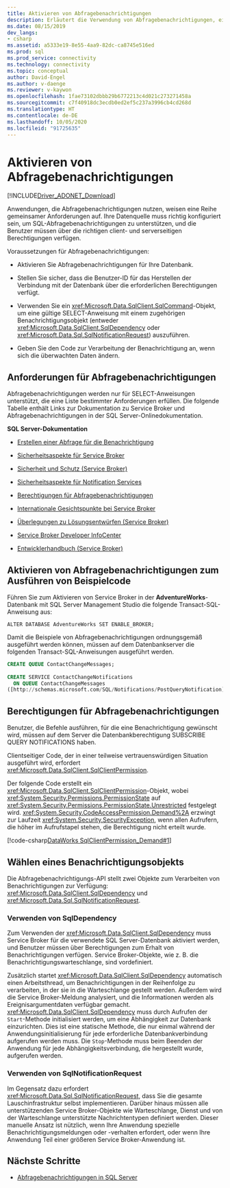 ```yaml
---
title: Aktivieren von Abfragebenachrichtigungen
description: Erläutert die Verwendung von Abfragebenachrichtigungen, einschließlich der Anforderungen zu deren Aktivierung und Nutzung.
ms.date: 08/15/2019
dev_langs:
- csharp
ms.assetid: a5333e19-8e55-4aa9-82dc-ca8745e516ed
ms.prod: sql
ms.prod_service: connectivity
ms.technology: connectivity
ms.topic: conceptual
author: David-Engel
ms.author: v-daenge
ms.reviewer: v-kaywon
ms.openlocfilehash: 1fae73102dbbb29b6772213c4d021c273271458a
ms.sourcegitcommit: c7f40918dc3ecdb0ed2ef5c237a3996cb4cd268d
ms.translationtype: HT
ms.contentlocale: de-DE
ms.lasthandoff: 10/05/2020
ms.locfileid: "91725635"
---
```

# <a name="enabling-query-notifications"></a>Aktivieren von Abfragebenachrichtigungen

[!INCLUDE[Driver_ADONET_Download](../../../includes/driver_adonet_download.md)]

Anwendungen, die Abfragebenachrichtigungen nutzen, weisen eine Reihe gemeinsamer Anforderungen auf. Ihre Datenquelle muss richtig konfiguriert sein, um SQL-Abfragebenachrichtigungen zu unterstützen, und die Benutzer müssen über die richtigen client- und serverseitigen Berechtigungen verfügen.  
  
Voraussetzungen für Abfragebenachrichtigungen:  
  
- Aktivieren Sie Abfragebenachrichtigungen für Ihre Datenbank.  
  
- Stellen Sie sicher, dass die Benutzer-ID für das Herstellen der Verbindung mit der Datenbank über die erforderlichen Berechtigungen verfügt.  
  
- Verwenden Sie ein <xref:Microsoft.Data.SqlClient.SqlCommand>-Objekt, um eine gültige SELECT-Anweisung mit einem zugehörigen Benachrichtigungsobjekt (entweder <xref:Microsoft.Data.SqlClient.SqlDependency> oder <xref:Microsoft.Data.Sql.SqlNotificationRequest>) auszuführen.  
  
- Geben Sie den Code zur Verarbeitung der Benachrichtigung an, wenn sich die überwachten Daten ändern.  
  
## <a name="query-notifications-requirements"></a>Anforderungen für Abfragebenachrichtigungen  
Abfragebenachrichtigungen werden nur für SELECT-Anweisungen unterstützt, die eine Liste bestimmter Anforderungen erfüllen. Die folgende Tabelle enthält Links zur Dokumentation zu Service Broker und Abfragebenachrichtigungen in der SQL Server-Onlinedokumentation.  
  
**SQL Server-Dokumentation**  
  
- [Erstellen einer Abfrage für die Benachrichtigung](/previous-versions/sql/sql-server-2008-r2/ms181122(v=sql.105))  
  
- [Sicherheitsaspekte für Service Broker](/previous-versions/sql/sql-server-2005/ms166059(v=sql.90))  
  
- [Sicherheit und Schutz (Service Broker)](/previous-versions/sql/sql-server-2008-r2/bb522911(v=sql.105))  
  
- [Sicherheitsaspekte für Notification Services](/previous-versions/sql/sql-server-2005/ms172604(v=sql.90))  
  
- [Berechtigungen für Abfragebenachrichtigungen](/previous-versions/sql/sql-server-2008-r2/ms188311(v=sql.105))  
  
- [Internationale Gesichtspunkte bei Service Broker](/previous-versions/sql/sql-server-2005/ms166028(v=sql.90))  
  
- [Überlegungen zu Lösungsentwürfen (Service Broker)](/previous-versions/sql/sql-server-2008-r2/bb522899(v=sql.105))  
  
- [Service Broker Developer InfoCenter](/previous-versions/sql/sql-server-2008-r2/ms166100(v=sql.105))  
  
- [Entwicklerhandbuch (Service Broker)](/previous-versions/sql/sql-server-2008-r2/bb522908(v=sql.105))  
  
## <a name="enabling-query-notifications-to-run-sample-code"></a>Aktivieren von Abfragebenachrichtigungen zum Ausführen von Beispielcode  
Führen Sie zum Aktivieren von Service Broker in der **AdventureWorks**-Datenbank mit SQL Server Management Studio die folgende Transact-SQL-Anweisung aus:  
  
`ALTER DATABASE AdventureWorks SET ENABLE_BROKER;`  
  
Damit die Beispiele von Abfragebenachrichtigungen ordnungsgemäß ausgeführt werden können, müssen auf dem Datenbankserver die folgenden Transact-SQL-Anweisungen ausgeführt werden.  
  
```sql
CREATE QUEUE ContactChangeMessages;  
  
CREATE SERVICE ContactChangeNotifications  
  ON QUEUE ContactChangeMessages  
([http://schemas.microsoft.com/SQL/Notifications/PostQueryNotification]);  
```  
  
## <a name="query-notifications-permissions"></a>Berechtigungen für Abfragebenachrichtigungen  
Benutzer, die Befehle ausführen, für die eine Benachrichtigung gewünscht wird, müssen auf dem Server die Datenbankberechtigung SUBSCRIBE QUERY NOTIFICATIONS haben.  
  
Clientseitiger Code, der in einer teilweise vertrauenswürdigen Situation ausgeführt wird, erfordert <xref:Microsoft.Data.SqlClient.SqlClientPermission>.  
  
Der folgende Code erstellt ein <xref:Microsoft.Data.SqlClient.SqlClientPermission>-Objekt, wobei <xref:System.Security.Permissions.PermissionState> auf <xref:System.Security.Permissions.PermissionState.Unrestricted> festgelegt wird. <xref:System.Security.CodeAccessPermission.Demand%2A> erzwingt zur Laufzeit <xref:System.Security.SecurityException>, wenn allen Aufrufern, die höher im Aufrufstapel stehen, die Berechtigung nicht erteilt wurde.  
  
[!code-csharp[DataWorks SqlClientPermission_Demand#1](~/../sqlclient/doc/samples/SqlClientPermission_Demand.cs#1)]
  
## <a name="choosing-a-notification-object"></a>Wählen eines Benachrichtigungsobjekts  
Die Abfragebenachrichtigungs-API stellt zwei Objekte zum Verarbeiten von Benachrichtigungen zur Verfügung: <xref:Microsoft.Data.SqlClient.SqlDependency> und <xref:Microsoft.Data.Sql.SqlNotificationRequest>.
  
### <a name="using-sqldependency"></a>Verwenden von SqlDependency  
Zum Verwenden der <xref:Microsoft.Data.SqlClient.SqlDependency> muss Service Broker für die verwendete SQL Server-Datenbank aktiviert werden, und Benutzer müssen über Berechtigungen zum Erhalt von Benachrichtigungen verfügen. Service Broker-Objekte, wie z. B. die Benachrichtigungswarteschlange, sind vordefiniert.  
  
Zusätzlich startet <xref:Microsoft.Data.SqlClient.SqlDependency> automatisch einen Arbeitsthread, um Benachrichtigungen in der Reihenfolge zu verarbeiten, in der sie in die Warteschlange gestellt werden. Außerdem wird die Service Broker-Meldung analysiert, und die Informationen werden als Ereignisargumentdaten verfügbar gemacht. <xref:Microsoft.Data.SqlClient.SqlDependency> muss durch Aufrufen der `Start`-Methode initialisiert werden, um eine Abhängigkeit zur Datenbank einzurichten. Dies ist eine statische Methode, die nur einmal während der Anwendungsinitialisierung für jede erforderliche Datenbankverbindung aufgerufen werden muss. Die `Stop`-Methode muss beim Beenden der Anwendung für jede Abhängigkeitsverbindung, die hergestellt wurde, aufgerufen werden.  
  
### <a name="using-sqlnotificationrequest"></a>Verwenden von SqlNotificationRequest  
Im Gegensatz dazu erfordert <xref:Microsoft.Data.Sql.SqlNotificationRequest>, dass Sie die gesamte Lauschinfrastruktur selbst implementieren. Darüber hinaus müssen alle unterstützenden Service Broker-Objekte wie Warteschlange, Dienst und von der Warteschlange unterstützte Nachrichtentypen definiert werden. Dieser manuelle Ansatz ist nützlich, wenn Ihre Anwendung spezielle Benachrichtigungsmeldungen oder -verhalten erfordert, oder wenn Ihre Anwendung Teil einer größeren Service Broker-Anwendung ist.  
  
## <a name="next-steps"></a>Nächste Schritte
- [Abfragebenachrichtigungen in SQL Server](query-notifications-sql-server.md)